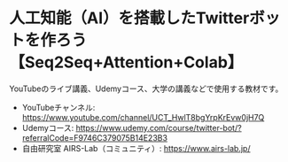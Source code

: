 # 人工知能（AI）を搭載したTwitterボットを作ろう【Seq2Seq+Attention+Colab】
YouTubeのライブ講義、Udemyコース、大学の講義などで使用する教材です。  

* YouTubeチャンネル:  https://www.youtube.com/channel/UCT_HwlT8bgYrpKrEvw0jH7Q
* Udemyコース: https://www.udemy.com/course/twitter-bot/?referralCode=F9746C379075B14E23B3
* 自由研究室 AIRS-Lab（コミュニティ）: https://www.airs-lab.jp/
